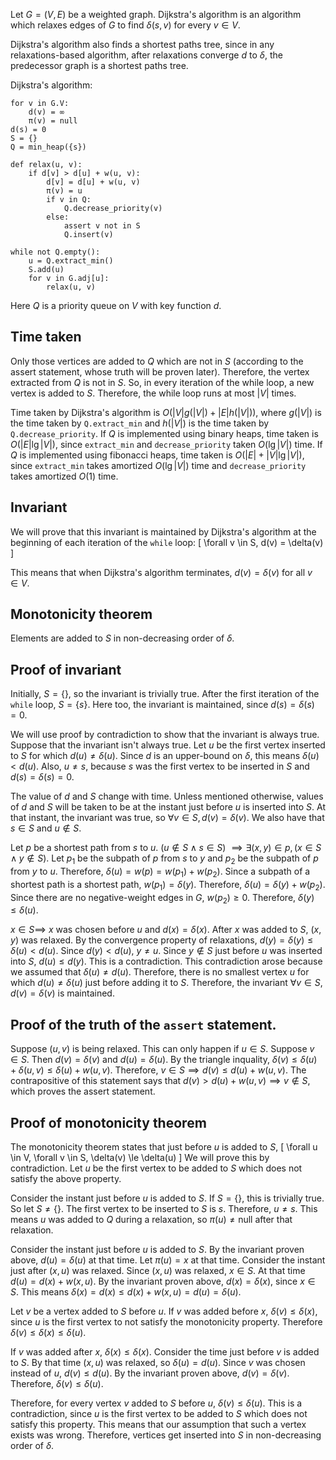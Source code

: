 Let $G = (V, E)$ be a weighted graph.
Dijkstra's algorithm is an algorithm which relaxes edges of $G$ to find $\delta(s, v)$ for every $v \in V$.

Dijkstra's algorithm also finds a shortest paths tree, since in any relaxations-based algorithm,
after relaxations converge $d$ to $\delta$, the predecessor graph is a shortest paths tree.

Dijkstra's algorithm:
```
for v in G.V:
    d(v) = ∞
    π(v) = null
d(s) = 0
S = {}
Q = min_heap({s})

def relax(u, v):
    if d[v] > d[u] + w(u, v):
        d[v] = d[u] + w(u, v)
        π(v) = u
        if v in Q:
            Q.decrease_priority(v)
        else:
            assert v not in S
            Q.insert(v)

while not Q.empty():
    u = Q.extract_min()
    S.add(u)
    for v in G.adj[u]:
        relax(u, v)
```

Here $Q$ is a priority queue on $V$ with key function $d$.

## Time taken

Only those vertices are added to $Q$ which are not in $S$
(according to the assert statement, whose truth will be proven later).
Therefore, the vertex extracted from $Q$ is not in $S$.
So, in every iteration of the while loop, a new vertex is added to $S$.
Therefore, the while loop runs at most $|V|$ times.

Time taken by Dijkstra's algorithm is $O(|V|g(|V|) + |E|h(|V|))$,
where $g(|V|)$ is the time taken by `Q.extract_min` and $h(|V|)$ is the time taken by `Q.decrease_priority`.
If $Q$ is implemented using binary heaps, time taken is $O(|E|\lg|V|)$,
since `extract_min` and `decrease_priority` taken $O(\lg|V|)$ time.
If $Q$ is implemented using fibonacci heaps, time taken is $O(|E| + |V|\lg|V|)$,
since `extract_min` takes amortized $O(\lg|V|)$ time and
`decrease_priority` takes amortized $O(1)$ time.

## Invariant

We will prove that this invariant is maintained by Dijkstra's algorithm
at the beginning of each iteration of the `while` loop:
\[ \forall v \in S, d(v) = \delta(v) \]

This means that when Dijkstra's algorithm terminates,
$d(v) = \delta(v)$ for all $v \in V$.

## Monotonicity theorem

Elements are added to $S$ in non-decreasing order of $\delta$.

## Proof of invariant

Initially, $S = \{\}$, so the invariant is trivially true.
After the first iteration of the `while` loop, $S = \{s\}$.
Here too, the invariant is maintained, since $d(s) = \delta(s) = 0$.

We will use proof by contradiction to show that the invariant is always true.
Suppose that the invariant isn't always true.
Let $u$ be the first vertex inserted to $S$ for which $d(u) \neq \delta(u)$.
Since $d$ is an upper-bound on $\delta$, this means $\delta(u) < d(u)$.
Also, $u \neq s$, because $s$ was the first vertex to be inserted in $S$ and $d(s) = \delta(s) = 0$.

The value of $d$ and $S$ change with time.
Unless mentioned otherwise, values of $d$ and $S$ will be taken to be
at the instant just before $u$ is inserted into $S$.
At that instant, the invariant was true, so $\forall v \in S, d(v) = \delta(v)$.
We also have that $s \in S$ and $u \not\in S$.

Let $p$ be a shortest path from $s$ to $u$. $(u \not\in S \wedge s \in S)$
$\implies \exists (x, y) \in p, (x \in S \wedge y \not\in S)$.
Let $p_1$ be the subpath of $p$ from $s$ to $y$ and $p_2$ be the subpath of $p$ from $y$ to $u$.
Therefore, $\delta(u) = w(p) = w(p_1) + w(p_2)$.
Since a subpath of a shortest path is a shortest path, $w(p_1) = \delta(y)$.
Therefore, $\delta(u) = \delta(y) + w(p_2)$.
Since there are no negative-weight edges in $G$, $w(p_2) \ge 0$.
Therefore, $\delta(y) \le \delta(u)$.

$x \in S \implies$ $x$ was chosen before $u$ and $d(x) = \delta(x)$.
After $x$ was added to $S$, $(x, y)$ was relaxed.
By the convergence property of relaxations, $d(y) = \delta(y) \le \delta(u) < d(u)$.
Since $d(y) < d(u)$, $y \neq u$.
Since $y \not\in S$ just before $u$ was inserted into $S$,
$d(u) \le d(y)$. This is a contradiction.
This contradiction arose because we assumed that $\delta(u) \neq d(u)$.
Therefore, there is no smallest vertex $u$ for which $d(u) \neq \delta(u)$ just before adding it to $S$.
Therefore, the invariant $\forall v \in S, d(v) = \delta(v)$ is maintained.

## Proof of the truth of the `assert` statement.

Suppose $(u, v)$ is being relaxed. This can only happen if $u \in S$.
Suppose $v \in S$. Then $d(v) = \delta(v)$ and $d(u) = \delta(u)$.
By the triangle inquality, $\delta(v) \le \delta(u) + \delta(u, v) \le \delta(u) + w(u, v)$.
Therefore, $v \in S \implies d(v) \le d(u) + w(u, v)$.
The contrapositive of this statement says that
$d(v) > d(u) + w(u, v) \implies v \not\in S$, which proves the assert statement.

## Proof of monotonicity theorem

The monotonicity theorem states that just before $u$ is added to $S$,
\[ \forall u \in V, \forall v \in S, \delta(v) \le \delta(u) \]
We will prove this by contradiction.
Let $u$ be the first vertex to be added to $S$ which does not satisfy the above property.

Consider the instant just before $u$ is added to $S$.
If $S = \{\}$, this is trivially true. So let $S \neq \{\}$.
The first vertex to be inserted to $S$ is $s$. Therefore, $u \neq s$.
This means $u$ was added to $Q$ during a relaxation,
so $π(u) \neq \textrm{null}$ after that relaxation.

Consider the instant just before $u$ is added to $S$.
By the invariant proven above, $d(u) = \delta(u)$ at that time.
Let $π(u) = x$ at that time.
Consider the instant just after $(x, u)$ was relaxed.
Since $(x, u)$ was relaxed, $x \in S$.
At that time $d(u) = d(x) + w(x, u)$.
By the invariant proven above, $d(x) = \delta(x)$, since $x \in S$.
This means $\delta(x) = d(x) \le d(x) + w(x, u) = d(u) = \delta(u)$.

Let $v$ be a vertex added to $S$ before $u$.
If $v$ was added before $x$, $\delta(v) \le \delta(x)$,
since $u$ is the first vertex to not satisfy the monotonicity property.
Therefore $\delta(v) \le \delta(x) \le \delta(u)$.

If $v$ was added after $x$, $\delta(x) \le \delta(x)$.
Consider the time just before $v$ is added to $S$.
By that time $(x, u)$ was relaxed, so $\delta(u) = d(u)$.
Since $v$ was chosen instead of $u$, $d(v) \le d(u)$.
By the invariant proven above, $d(v) = \delta(v)$.
Therefore, $\delta(v) \le \delta(u)$.

Therefore, for every vertex $v$ added to $S$ before $u$, $\delta(v) \le \delta(u)$.
This is a contradiction, since $u$ is the first vertex to be added to $S$
which does not satisfy this property.
This means that our assumption that such a vertex exists was wrong.
Therefore, vertices get inserted into $S$ in non-decreasing order of $\delta$.
